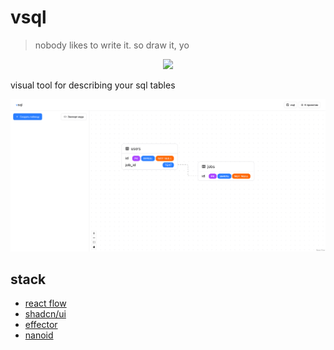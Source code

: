 # vsql

> nobody likes to write it. so draw it, yo

<p align="center">
  <a href="https://skillicons.dev">
    <img src="https://skillicons.dev/icons?i=ts,next,tailwind" />
  </a>
</p>

visual tool for describing your sql tables

![Project page](screenshot.png?raw=true "Screenshot")

## stack
- [react flow](https://github.com/xyflow/xyflow)
- [shadcn/ui](https://github.com/shadcn-ui/ui)
- [effector](https://github.com/effector/effector)
- [nanoid](https://github.com/ai/nanoid)